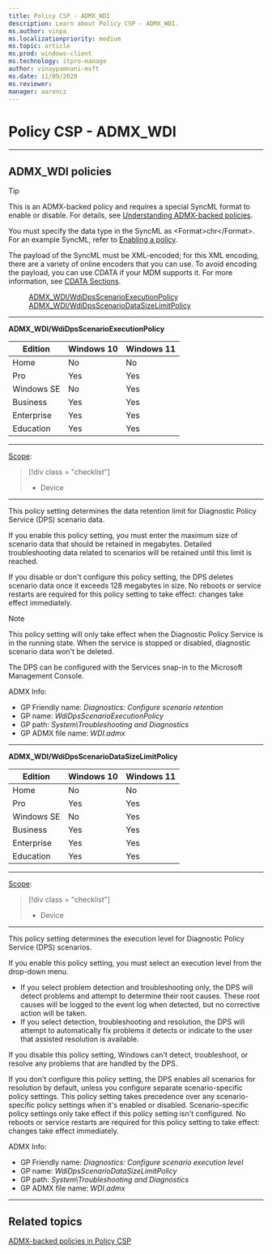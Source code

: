 ```yaml
---
title: Policy CSP - ADMX_WDI
description: Learn about Policy CSP - ADMX_WDI.
ms.author: vinpa
ms.localizationpriority: medium
ms.topic: article
ms.prod: windows-client
ms.technology: itpro-manage
author: vinaypamnani-msft
ms.date: 11/09/2020
ms.reviewer: 
manager: aaroncz
---
```


# Policy CSP - ADMX_WDI

<hr/>

<!--Policies-->
## ADMX_WDI policies

> [!TIP]
> This is an ADMX-backed policy and requires a special SyncML format to enable or disable. For details, see [Understanding ADMX-backed policies](../understanding-admx-backed-policies.md).
>
> You must specify the data type in the SyncML as &lt;Format&gt;chr&lt;/Format&gt;. For an example SyncML, refer to [Enabling a policy](../understanding-admx-backed-policies.md#enabling-a-policy).
>
> The payload of the SyncML must be XML-encoded; for this XML encoding, there are a variety of online encoders that you can use. To avoid encoding the payload, you can use CDATA if your MDM supports it. For more information, see [CDATA Sections](http://www.w3.org/TR/REC-xml/#sec-cdata-sect).

<dl>
  <dd>
    <a href="#admx-wdi-wdidpsscenarioexecutionpolicy">ADMX_WDI/WdiDpsScenarioExecutionPolicy</a>
  </dd>
  <dd>
    <a href="#admx-wdi-wdidpsscenariodatasizelimitpolicy">ADMX_WDI/WdiDpsScenarioDataSizeLimitPolicy</a>
  </dd>
</dl>


<hr/>

<!--Policy-->
<a href="" id="admx-wdi-wdidpsscenarioexecutionpolicy"></a>**ADMX_WDI/WdiDpsScenarioExecutionPolicy**

<!--SupportedSKUs-->

|Edition|Windows 10|Windows 11|
|--- |--- |--- |
|Home|No|No|
|Pro|Yes|Yes|
|Windows SE|No|Yes|
|Business|Yes|Yes|
|Enterprise|Yes|Yes|
|Education|Yes|Yes|

<!--/SupportedSKUs-->
<hr/>

<!--Scope-->
[Scope](./policy-configuration-service-provider.md#policy-scope):

> [!div class = "checklist"]
> * Device

<hr/>

<!--/Scope-->
<!--Description-->
This policy setting determines the data retention limit for Diagnostic Policy Service (DPS) scenario data.

If you enable this policy setting, you must enter the maximum size of scenario data that should be retained in megabytes. Detailed troubleshooting data related to scenarios will be retained until this limit is reached.

If you disable or don't configure this policy setting, the DPS deletes scenario data once it exceeds 128 megabytes in size. No reboots or service restarts are required for this policy setting to take effect: changes take effect immediately.

>[!NOTE]
> This policy setting will only take effect when the Diagnostic Policy Service is in the running state. When the service is stopped or disabled, diagnostic scenario data won't be deleted.
>
> The DPS can be configured with the Services snap-in to the Microsoft Management Console.

<!--/Description-->

<!--ADMXBacked-->
ADMX Info:
-   GP Friendly name: *Diagnostics: Configure scenario retention*
-   GP name: *WdiDpsScenarioExecutionPolicy*
-   GP path: *System\Troubleshooting and Diagnostics*
-   GP ADMX file name: *WDI.admx*

<!--/ADMXBacked-->
<!--/Policy-->
<hr/>

<!--Policy-->
<a href="" id="admx-wdi-wdidpsscenariodatasizelimitpolicy"></a>**ADMX_WDI/WdiDpsScenarioDataSizeLimitPolicy**

<!--SupportedSKUs-->

|Edition|Windows 10|Windows 11|
|--- |--- |--- |
|Home|No|No|
|Pro|Yes|Yes|
|Windows SE|No|Yes|
|Business|Yes|Yes|
|Enterprise|Yes|Yes|
|Education|Yes|Yes|

<!--/SupportedSKUs-->
<hr/>

<!--Scope-->
[Scope](./policy-configuration-service-provider.md#policy-scope):

> [!div class = "checklist"]
> * Device

<hr/>

<!--/Scope-->
<!--Description-->
This policy setting determines the execution level for Diagnostic Policy Service (DPS) scenarios.

If you enable this policy setting, you must select an execution level from the drop-down menu.

- If you select problem detection and troubleshooting only, the DPS will detect problems and attempt to determine their root causes. These root causes will be logged to the event log when detected, but no corrective action will be taken.
- If you select detection, troubleshooting and resolution, the DPS will attempt to automatically fix problems it detects or indicate to the user that assisted resolution is available.

If you disable this policy setting, Windows can't detect, troubleshoot, or resolve any problems that are handled by the DPS.

If you don't configure this policy setting, the DPS enables all scenarios for resolution by default, unless you configure separate scenario-specific policy settings. This policy setting takes precedence over any scenario-specific policy settings when it's enabled or disabled.  Scenario-specific policy settings only take effect if this policy setting isn't configured. No reboots or service restarts are required for this policy setting to take effect: changes take effect immediately.

<!--/Description-->

<!--ADMXBacked-->
ADMX Info:
-   GP Friendly name: *Diagnostics: Configure scenario execution level*
-   GP name: *WdiDpsScenarioDataSizeLimitPolicy*
-   GP path: *System\Troubleshooting and Diagnostics*
-   GP ADMX file name: *WDI.admx*

<!--/ADMXBacked-->
<!--/Policy-->
<hr/>

<!--/Policies-->

## Related topics

[ADMX-backed policies in Policy CSP](./policies-in-policy-csp-admx-backed.md)
